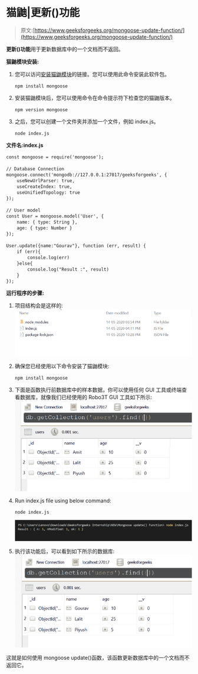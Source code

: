 # 猫鼬|更新()功能

> 原文:[https://www.geeksforgeeks.org/mongoose-update-function/](https://www.geeksforgeeks.org/mongoose-update-function/)

**更新()功能**用于更新数据库中的一个文档而不返回。

**猫鼬模块安装:**

1.  您可以访问[安装猫鼬模块](https://www.npmjs.com/package/mongoose)的链接。您可以使用此命令安装此软件包。

    ```
    npm install mongoose
    ```

2.  安装猫鼬模块后，您可以使用命令在命令提示符下检查您的猫鼬版本。

    ```
    npm version mongoose
    ```

3.  之后，您可以创建一个文件夹并添加一个文件，例如 index.js。

    ```
    node index.js
    ```

**文件名:index.js**

```
const mongoose = require('mongoose');

// Database Connection
mongoose.connect('mongodb://127.0.0.1:27017/geeksforgeeks', {
    useNewUrlParser: true,
    useCreateIndex: true,
    useUnifiedTopology: true
});

// User model
const User = mongoose.model('User', {
    name: { type: String },
    age: { type: Number }
});

User.update({name:"Gourav"}, function (err, result) {
    if (err){
        console.log(err)
    }else{
        console.log("Result :", result) 
    }
});
```

**运行程序的步骤:**

1.  项目结构会是这样的:
    ![project structure](img/39b1615d8c17199ce09af77e1fe5b683.png)
2.  确保您已经使用以下命令安装了猫鼬模块:

    ```
    npm install mongoose
    ```

3.  下面是函数执行前数据库中的样本数据，你可以使用任何 GUI 工具或终端查看数据库，就像我们已经使用的 Robo3T GUI 工具如下所示:
    ![Database](img/af445ee8431acb062b891165c29e80f7.png)
4.  Run index.js file using below command:

    ```
    node index.js
    ```

    ![](img/9466ee0930bf907a4ccb6a402dd800b2.png)

5.  执行该功能后，可以看到如下所示的数据库:
    ![new Database](img/215ea9fb59bc182f87cd59639b6f833d.png)

这就是如何使用 mongoose update()函数，该函数更新数据库中的一个文档而不返回它。